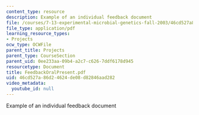```yaml
---
content_type: resource
description: Example of an individual feedback document
file: /courses/7-13-experimental-microbial-genetics-fall-2003/46cd527a86d24624de08d82846aad282_FeedbackOralPresent.pdf
file_type: application/pdf
learning_resource_types:
- Projects
ocw_type: OCWFile
parent_title: Projects
parent_type: CourseSection
parent_uid: 0ee233aa-09b4-a2c7-c626-7ddf6178d945
resourcetype: Document
title: FeedbackOralPresent.pdf
uid: 46cd527a-86d2-4624-de08-d82846aad282
video_metadata:
  youtube_id: null
---
```

Example of an individual feedback document

